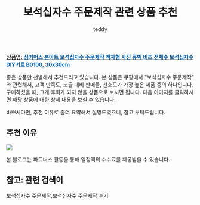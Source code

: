 ﻿---
layout: post
title:  "보석십자수 주문제작 관련 상품 추천"
author: teddy
categories: [ 가구/인테리어 ]
tags: [보석십자수 주문제작,보석십자수 주문제작 후기]
image: https://static.coupangcdn.com/image/vendor_inventory/f1bf/ae543270d6d8ee7cf2ba30593b4c8e42f05bfac2d22cd32cfde500f7c63d.jpg 
description: "쿠팡에서 보석십자수 주문제작 관련 상품으로 가장 고객 선호도가 높은 제품 중 하나입니다."
---

<a href="https://link.coupang.com/re/AFFSDP?lptag=AF5184500&pageKey=4361783084&itemId=5130531761&vendorItemId=71785144069&traceid=V0-153-56a213d575dfeb10"><b>상품명: <font color='#01579B'>심커머스 본아트 보석십자수 주문제작 액자형 사진 큐빅 비즈 전체수 보석십자수 DIY키트 B0100, 30x30cm</font></b></a>

좋은 상품만 선별해서 추천드리고 있습니다.
본 상품은 쿠팡에서 "보석십자수 주문제작" 와 관련해서, 고객 만족도, 노출 대비 판매율, 선호도가 가장 높은 제품 중의 하나입니다.
구매하셨을 때, 크게 후회가 되지 않을 상품으로 보시면 됩니다. 
다음 이미지를 클릭하시면 해당 상품에 대한 상세 내용을 보실 수 있습니다.

바쁘시다면, 추천 이유로 좀더 요약해서 설명드렸으니, 참고 부탁드립니다.

## 추천 이유 

<a href="https://link.coupang.com/re/AFFSDP?lptag=AF5184500&pageKey=4361783084&itemId=5130531761&vendorItemId=71785144069&traceid=V0-153-56a213d575dfeb10"><img src="https://thumbnail8.coupangcdn.com/thumbnails/remote/q89/image/vendor_inventory/6f03/faecf2a958326688d460887a32b5df710a6253eab2fa100ee32d925d386d.jpg"></a> 

본 블로그는 파트너스 활동을 통해 일정액의 수수료를 제공받을 수 있습니다.

## 참고: 관련 검색어    
보석십자수 주문제작,보석십자수 주문제작 후기